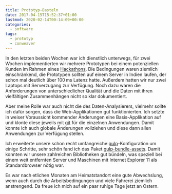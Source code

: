 ```yaml
---
title: Prototyp-Basteln
date: 2017-04-15T15:52:37+01:00
lastmod: 2020-02-14T00:14:09+00:00
categories:
  - software
tags: 
  - prototyp
  - conweaver
---
```

In den letzten beiden Wochen war ich dienstlich unterwegs, für zwei Wochen implementierten wir mehrere Prototypen bei einem potenziellen Kunden im Rahmen eines [Hackathons](https://de.wikipedia.org/wiki/Hackathon). Die Bedingungen waren ziemlich einschränkend, die Prototypen sollten auf einem Server in Indien laufen, der schon mal deutlich über 100&thinsp;ms Latenz hatte. Außerdem hatten wir nur zwei Laptops mit Serverzugang zur Verfügung. Noch dazu waren die Anforderungen von unterschiedlicher Qualität und die Daten mit ihren vielfältigen Zusammenhängen nicht so klar dokumentiert. 

Aber meine Rolle war auch nicht die des Daten-Analysierers, vielmehr sollte ich dafür sorgen, dass die Web-Applikationen gut funktionierten. Ich setzte in weiser Voraussicht kommender Änderungen eine Basis-Applikation auf und klonte diese jeweils mit [git](https://git-scm.com/) für die einzelnen Anwendungen. Damit konnte ich auch globale Änderungen vollziehen und diese dann allen Anwendungen zur Verfügung stellen. 

Ich erweiterte unsere schon recht umfangreiche [gulp](http://gulpjs.com/)-Konfiguration um einige Schritte, sehr schön fand ich das Paket [gulp-bundle-assets](https://www.npmjs.com/package/gulp-bundle-assets). Damit konnten wir unsere zahlreichen Bibliotheken gut bündeln, was speziell bei einem weit entfernten Server und Maschinen mit Internet Explorer 11 als Standardbrowser nötig war. 

Es war nach etlichen Monaten am Heimatstandort eine gute Abwechslung, wenn auch durch die Arbeitsbedingungen und viele Fahrerei ziemlich anstrengend. Da freue ich mich auf ein paar ruhige Tage jetzt an Ostern. 
